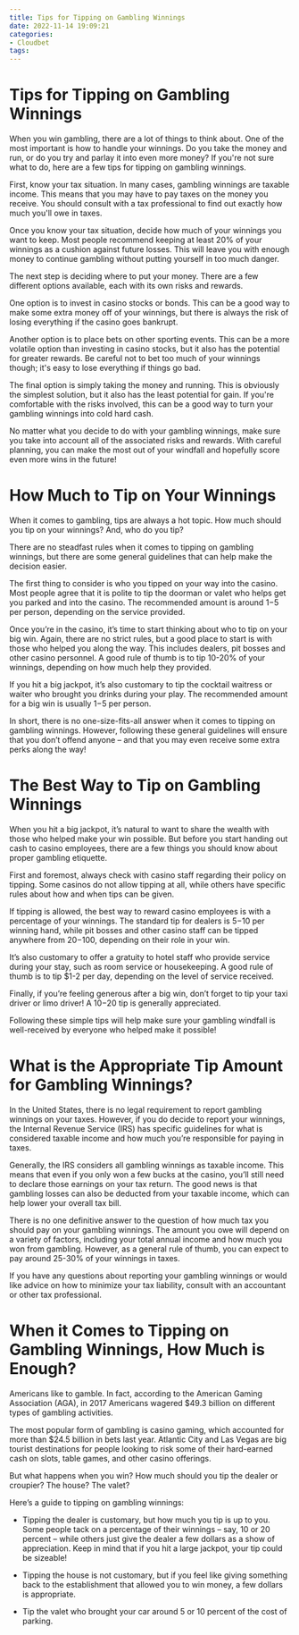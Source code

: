 ```yaml
---
title: Tips for Tipping on Gambling Winnings
date: 2022-11-14 19:09:21
categories:
- Cloudbet
tags:
---
```



#  Tips for Tipping on Gambling Winnings

When you win gambling, there are a lot of things to think about. One of the most important is how to handle your winnings. Do you take the money and run, or do you try and parlay it into even more money? If you're not sure what to do, here are a few tips for tipping on gambling winnings.

First, know your tax situation. In many cases, gambling winnings are taxable income. This means that you may have to pay taxes on the money you receive. You should consult with a tax professional to find out exactly how much you'll owe in taxes.

Once you know your tax situation, decide how much of your winnings you want to keep. Most people recommend keeping at least 20% of your winnings as a cushion against future losses. This will leave you with enough money to continue gambling without putting yourself in too much danger.

The next step is deciding where to put your money. There are a few different options available, each with its own risks and rewards.

One option is to invest in casino stocks or bonds. This can be a good way to make some extra money off of your winnings, but there is always the risk of losing everything if the casino goes bankrupt.

Another option is to place bets on other sporting events. This can be a more volatile option than investing in casino stocks, but it also has the potential for greater rewards. Be careful not to bet too much of your winnings though; it's easy to lose everything if things go bad.

The final option is simply taking the money and running. This is obviously the simplest solution, but it also has the least potential for gain. If you're comfortable with the risks involved, this can be a good way to turn your gambling winnings into cold hard cash.

No matter what you decide to do with your gambling winnings, make sure you take into account all of the associated risks and rewards. With careful planning, you can make the most out of your windfall and hopefully score even more wins in the future!

#  How Much to Tip on Your Winnings

When it comes to gambling, tips are always a hot topic. How much should you tip on your winnings? And, who do you tip?

There are no steadfast rules when it comes to tipping on gambling winnings, but there are some general guidelines that can help make the decision easier.

The first thing to consider is who you tipped on your way into the casino. Most people agree that it is polite to tip the doorman or valet who helps get you parked and into the casino. The recommended amount is around $1-$5 per person, depending on the service provided.

Once you’re in the casino, it’s time to start thinking about who to tip on your big win. Again, there are no strict rules, but a good place to start is with those who helped you along the way. This includes dealers, pit bosses and other casino personnel. A good rule of thumb is to tip 10-20% of your winnings, depending on how much help they provided.

If you hit a big jackpot, it’s also customary to tip the cocktail waitress or waiter who brought you drinks during your play. The recommended amount for a big win is usually $1-$5 per person.

In short, there is no one-size-fits-all answer when it comes to tipping on gambling winnings. However, following these general guidelines will ensure that you don’t offend anyone – and that you may even receive some extra perks along the way!

#  The Best Way to Tip on Gambling Winnings

When you hit a big jackpot, it’s natural to want to share the wealth with those who helped make your win possible. But before you start handing out cash to casino employees, there are a few things you should know about proper gambling etiquette.

First and foremost, always check with casino staff regarding their policy on tipping. Some casinos do not allow tipping at all, while others have specific rules about how and when tips can be given.

If tipping is allowed, the best way to reward casino employees is with a percentage of your winnings. The standard tip for dealers is $5-$10 per winning hand, while pit bosses and other casino staff can be tipped anywhere from $20-$100, depending on their role in your win.

It’s also customary to offer a gratuity to hotel staff who provide service during your stay, such as room service or housekeeping. A good rule of thumb is to tip $1-2 per day, depending on the level of service received.

Finally, if you’re feeling generous after a big win, don’t forget to tip your taxi driver or limo driver! A $10-$20 tip is generally appreciated.

Following these simple tips will help make sure your gambling windfall is well-received by everyone who helped make it possible!

#  What is the Appropriate Tip Amount for Gambling Winnings?

In the United States, there is no legal requirement to report gambling winnings on your taxes. However, if you do decide to report your winnings, the Internal Revenue Service (IRS) has specific guidelines for what is considered taxable income and how much you’re responsible for paying in taxes.

Generally, the IRS considers all gambling winnings as taxable income. This means that even if you only won a few bucks at the casino, you’ll still need to declare those earnings on your tax return. The good news is that gambling losses can also be deducted from your taxable income, which can help lower your overall tax bill.

There is no one definitive answer to the question of how much tax you should pay on your gambling winnings. The amount you owe will depend on a variety of factors, including your total annual income and how much you won from gambling. However, as a general rule of thumb, you can expect to pay around 25-30% of your winnings in taxes.

If you have any questions about reporting your gambling winnings or would like advice on how to minimize your tax liability, consult with an accountant or other tax professional.

#  When it Comes to Tipping on Gambling Winnings, How Much is Enough?

Americans like to gamble. In fact, according to the American Gaming Association (AGA), in 2017 Americans wagered $49.3 billion on different types of gambling activities.

The most popular form of gambling is casino gaming, which accounted for more than $24.5 billion in bets last year. Atlantic City and Las Vegas are big tourist destinations for people looking to risk some of their hard-earned cash on slots, table games, and other casino offerings.

But what happens when you win? How much should you tip the dealer or croupier? The house? The valet?

Here’s a guide to tipping on gambling winnings:

* Tipping the dealer is customary, but how much you tip is up to you. Some people tack on a percentage of their winnings – say, 10 or 20 percent – while others just give the dealer a few dollars as a show of appreciation. Keep in mind that if you hit a large jackpot, your tip could be sizeable!

* Tipping the house is not customary, but if you feel like giving something back to the establishment that allowed you to win money, a few dollars is appropriate.

* Tip the valet who brought your car around 5 or 10 percent of the cost of parking.